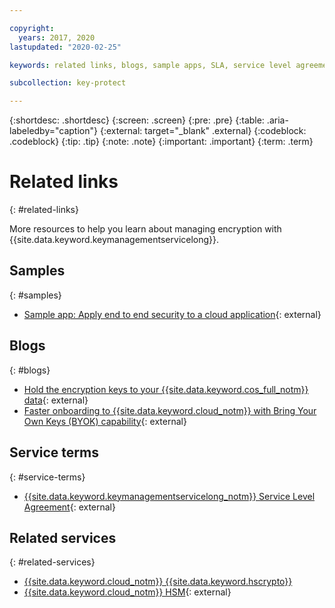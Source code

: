 ```yaml
---

copyright:
  years: 2017, 2020
lastupdated: "2020-02-25"

keywords: related links, blogs, sample apps, SLA, service level agreement

subcollection: key-protect

---
```


{:shortdesc: .shortdesc}
{:screen: .screen}
{:pre: .pre}
{:table: .aria-labeledby="caption"}
{:external: target="_blank" .external}
{:codeblock: .codeblock}
{:tip: .tip}
{:note: .note}
{:important: .important}
{:term: .term}

# Related links
{: #related-links}

More resources to help you learn about managing encryption with {{site.data.keyword.keymanagementservicelong}}.

## Samples
{: #samples}

- [Sample app: Apply end to end security to a cloud application](https://github.com/IBM-Cloud/secure-file-storage){: external}

## Blogs
{: #blogs}

- [Hold the encryption keys to your {{site.data.keyword.cos_full_notm}} data](https://www.ibm.com/w3-techblog/use-cases/2018/06/encryption-keys-cloud-object-storage/){: external}
- [Faster onboarding to {{site.data.keyword.cloud_notm}} with Bring Your Own Keys (BYOK) capability](https://www.ibm.com/w3-techblog/security/2018/06/byok-key-protect/){: external}

## Service terms
{: #service-terms}

- [{{site.data.keyword.keymanagementservicelong_notm}} Service Level Agreement](https://www.ibm.com/software/sla/sladb.nsf/sla/bm-7603-03){: external}

## Related services
{: #related-services}

- [{{site.data.keyword.cloud_notm}} {{site.data.keyword.hscrypto}}](/docs/hs-crypto?topic=hs-crypto-get-started)
- [{{site.data.keyword.cloud_notm}} HSM](https://www.ibm.com/cloud/hardware-security-module){: external}

